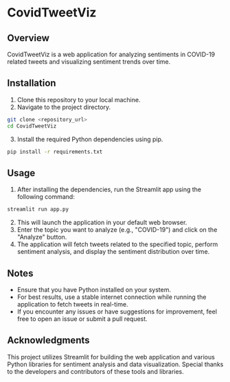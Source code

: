 # CovidTweetViz

## Overview
CovidTweetViz is a web application for analyzing sentiments in COVID-19 related tweets and visualizing sentiment trends over time.

## Installation
1. Clone this repository to your local machine.
2. Navigate to the project directory.

```bash
git clone <repository_url>
cd CovidTweetViz
```

3. Install the required Python dependencies using pip.

```bash
pip install -r requirements.txt
```

## Usage
1. After installing the dependencies, run the Streamlit app using the following command:

```bash
streamlit run app.py
```

2. This will launch the application in your default web browser. 
3. Enter the topic you want to analyze (e.g., "COVID-19") and click on the "Analyze" button.
4. The application will fetch tweets related to the specified topic, perform sentiment analysis, and display the sentiment distribution over time.

## Notes
- Ensure that you have Python installed on your system.
- For best results, use a stable internet connection while running the application to fetch tweets in real-time.
- If you encounter any issues or have suggestions for improvement, feel free to open an issue or submit a pull request.

## Acknowledgments
This project utilizes Streamlit for building the web application and various Python libraries for sentiment analysis and data visualization. Special thanks to the developers and contributors of these tools and libraries.
